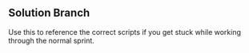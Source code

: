 ## Solution Branch
Use this to reference the correct scripts if you get stuck while working through the normal sprint.
